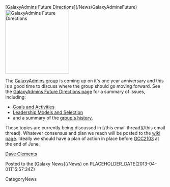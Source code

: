 <div class='newsItemHeader'>[GalaxyAdmins Future Directions](/News/GalaxyAdminsFuture)</div>

<div class='right'><a href='/Community/GalaxyAdmins/Future'><img src='/Images/Logos/GalaxyAdmins.png' alt='GalaxyAdmins Future Directions' width="200" /></a></div>

The [GalaxyAdmins group](/Community/GalaxyAdmins) is coming up on it's one year anniversary and this is a good time to discuss where the group should go moving forward.  See the [GalaxyAdmins Future Directions page](/Community/GalaxyAdmins/Future) for a summary of issues, including:

* [Goals and Activities](/Community/GalaxyAdmins/Future#galaxyadmins-goals-and-activities)
* [Leadership Models and Selection](/Community/GalaxyAdmins/Future#leadership)
* and a summary of the [group's history](/Community/GalaxyAdmins/Future#history).

These topics are currently being discussed in [/this email thread](/this email thread).  Whatever consensus and plan we reach will be posted to the [wiki page](/Community/GalaxyAdmins/Future).  Ideally we should have a plan of action in place before [GCC2103](/Events/GCC2013) at the end of June.

[Dave Clements](/DaveClements)

<div class='newsItemFooter'>Posted to the [Galaxy News](/News) on PLACEHOLDER_DATE(2013-04-01T15:57:34Z)</div>

CategoryNews
